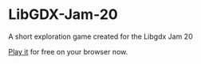 # LibGDX-Jam-20
A short exploration game created for the Libgdx Jam 20

[Play it](https://sandramoen.itch.io/libgdx-jam-20) for free on your browser now.
